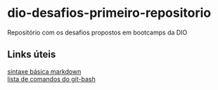 # dio-desafios-primeiro-repositorio
Repositório com os desafios propostos em bootcamps da DIO

## Links úteis

[sintaxe básica markdown](https://www.markdownguide.org/basic-syntax/#:~:text=To%20create%20a%20line%20break,spaces%2C%20and%20then%20type%20return.&text=This%20is%20the%20first%20line)   
[lista de comandos do git-bash](https://dev.classmethod.jp/articles/git-bash-commands/#toc-4)
